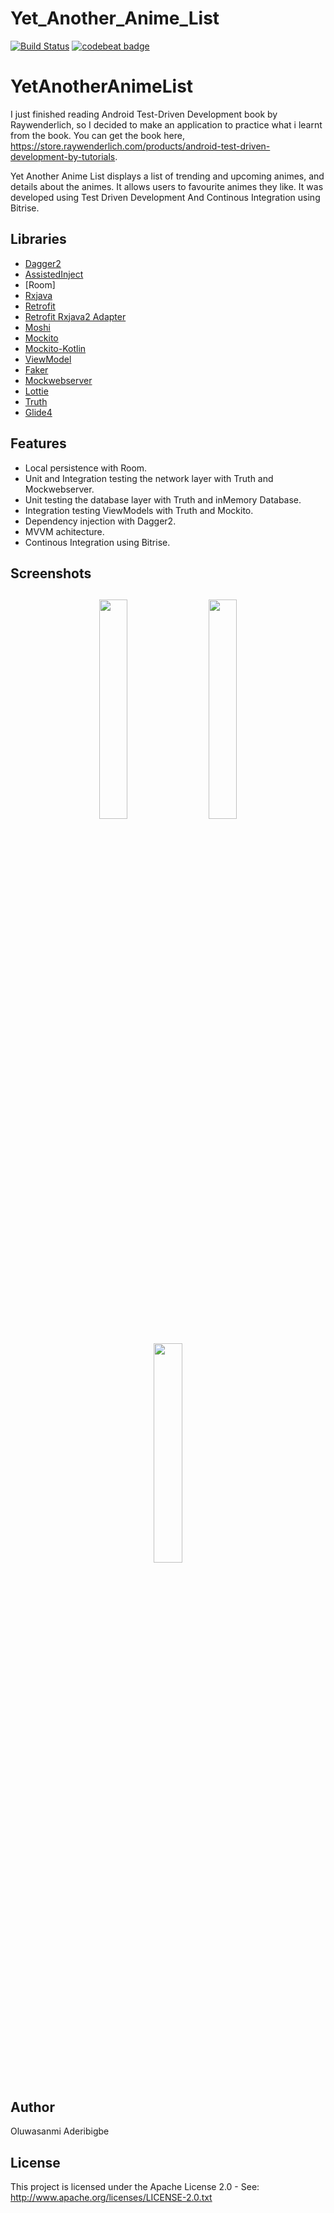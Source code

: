 # Yet_Another_Anime_List
[![Build Status](https://app.bitrise.io/app/360dfa050cdd6b64/status.svg?token=aLou19Q5u1PVlVzWLad97g)](https://app.bitrise.io/app/360dfa050cdd6b64)
[![codebeat badge](https://codebeat.co/badges/53339772-b0b0-4aa9-95fe-38642f526ee7)](https://codebeat.co/projects/github-com-sanmiade-yet_another_anime_list-dev)

# YetAnotherAnimeList
I just finished reading Android Test-Driven Development book by Raywenderlich, so I decided to make an application to practice what i learnt from the book. You can get the book here, https://store.raywenderlich.com/products/android-test-driven-development-by-tutorials.

Yet Another Anime List displays a list of trending and upcoming animes, and details about the animes. It allows users to favourite animes they like. It was developed using Test Driven Development And Continous Integration using Bitrise.


## Libraries
*   [Dagger2](https://github.com/google/dagger)
*   [AssistedInject](https://github.com/square/AssistedInject)
*   [Room]
*   [Rxjava](https://github.com/ReactiveX/RxJava)
*   [Retrofit](https://github.com/square/retrofit)  
*   [Retrofit Rxjava2 Adapter](https://github.com/square/retrofit/tree/master/retrofit-adapters/rxjava2)
*   [Moshi](https://github.com/square/moshi)
*   [Mockito](https://github.com/mockito/mockito)
*   [Mockito-Kotlin](https://github.com/nhaarman/mockito-kotlin)
*   [ViewModel](https://developer.android.com/topic/libraries/architecture/viewmodel)
*   [Faker](https://github.com/DiUS/java-faker)
*   [Mockwebserver](https://github.com/square/okhttp/tree/master/mockwebserver)
*   [Lottie](https://github.com/airbnb/lottie-android)
*   [Truth](https://github.com/google/truth)
*   [Glide4](https://bumptech.github.io/glide/doc/download-setup.html)

## Features
* Local persistence with Room.
* Unit and Integration testing the network layer with Truth and Mockwebserver.
* Unit testing the database layer with Truth and inMemory Database.
* Integration testing ViewModels with Truth and Mockito.
* Dependency injection with Dagger2.
* MVVM achitecture.
* Continous Integration using Bitrise.

<h2 align="left">Screenshots</h2>
<h4 align="center">
<img src="https://res.cloudinary.com/dabxauefu/image/upload/v1593889410/Screenshot_2020-07-04-19-28-47-449_com.sanmidev.yetanotheranimelist.debug_pkmfbg.jpg" width="30%" vspace="10" hspace="10">
<img src="https://res.cloudinary.com/dabxauefu/image/upload/v1593889380/Screenshot_2020-07-04-19-28-56-737_com.sanmidev.yetanotheranimelist.debug_bsg6cg.jpg" width="30%" vspace="10" hspace="10">
<img src="https://res.cloudinary.com/dabxauefu/image/upload/v1593889592/Screenshot_2020-07-04-19-29-17-099_com.sanmidev.yetanotheranimelist.debug_btyuxf.jpg" width="30%" vspace="10" hspace="10""><br>

## Author
Oluwasanmi Aderibigbe

## License
This project is licensed under the Apache License 2.0 - See: http://www.apache.org/licenses/LICENSE-2.0.txt
